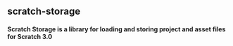 ## scratch-storage
#### Scratch Storage is a library for loading and storing project and asset files for Scratch 3.0
